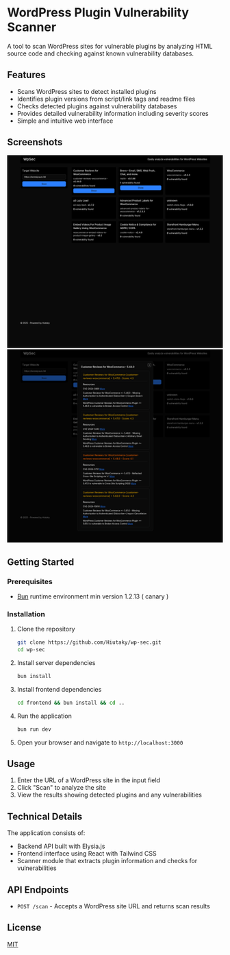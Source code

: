 # WordPress Plugin Vulnerability Scanner

A tool to scan WordPress sites for vulnerable plugins by analyzing HTML source code and checking against known vulnerability databases.

## Features

- Scans WordPress sites to detect installed plugins
- Identifies plugin versions from script/link tags and readme files
- Checks detected plugins against vulnerability databases
- Provides detailed vulnerability information including severity scores
- Simple and intuitive web interface

## Screenshots

![Main View](/public/screen-1.png)
![Vulnerabilities Dialog](/public/screen-2.png)

## Getting Started

### Prerequisites

- [Bun](https://bun.sh/) runtime environment min version 1.2.13 ( canary )

### Installation

1. Clone the repository
   ```bash
   git clone https://github.com/Hiutaky/wp-sec.git
   cd wp-sec
   ```

2. Install server dependencies

   ```bash
   bun install
   ```
3. Install frontend dependencies
   ```bash
   cd frontend && bun install && cd ..
   ```
3. Run the application
   ```bash
   bun run dev
   ```

4. Open your browser and navigate to `http://localhost:3000`

## Usage

1. Enter the URL of a WordPress site in the input field
2. Click "Scan" to analyze the site
3. View the results showing detected plugins and any vulnerabilities

## Technical Details

The application consists of:

- Backend API built with Elysia.js
- Frontend interface using React with Tailwind CSS
- Scanner module that extracts plugin information and checks for vulnerabilities

## API Endpoints

- `POST /scan` - Accepts a WordPress site URL and returns scan results

## License

[MIT](LICENSE)
